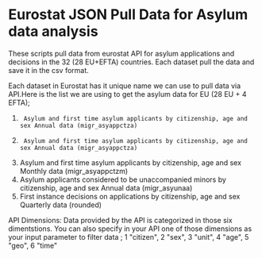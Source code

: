 # Eurostat JSON Pull Data for Asylum data analysis
These scripts pull data from eurostat API for asylum applications and decisions in the 32 (28 EU+EFTA) countries. Each dataset pull the data and save it in the csv format. 

Each dataset in Eurostat has it unique name we can use to pull data via API.Here is the list we are using to get the asylum data for EU (28 EU + 4 EFTA);
1.		Asylum and first time asylum applicants by citizenship, age and sex Annual data (migr_asyappctza)
1.		Asylum and first time asylum applicants by citizenship, age and sex Annual data (migr_asyappctza)
2.  Asylum and first time asylum applicants by citizenship, age and sex Monthly data (migr_asyappctzm)
3.  Asylum applicants considered to be unaccompanied minors by citizenship, age and sex Annual data (migr_asyunaa)
4.  First instance decisions on applications by citizenship, age and sex Quarterly data (rounded) 

API Dimensions: Data provided by the API is categorized in those six dimentstions. You can also specify in your API one of those dimensions as your input parameter to filter data ;
 1	"citizen",
 2	"sex",
 3	"unit",
 4	"age",
 5	"geo",
 6	"time" 
 
